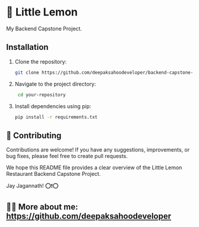 # 🍋 Little Lemon

My Backend Capstone Project.

## Installation

1. Clone the repository:
   ```bash
   git clone https://github.com/deepaksahoodeveloper/backend-capstone-project.git
2. Navigate to the project directory:
   ```bash
    cd your-repository
4. Install dependencies using pip:
   ```bash
   pip install -r requirements.txt

## 🤝 Contributing

Contributions are welcome! If you have any suggestions, improvements, or bug fixes, please feel free to create pull requests.

We hope this README file provides a clear overview of the Little Lemon Restaurant Backend Capstone Project. 

Jay Jagannath! ⭕❗⭕

## 🙎🏻 More about me: https://github.com/deepaksahoodeveloper
